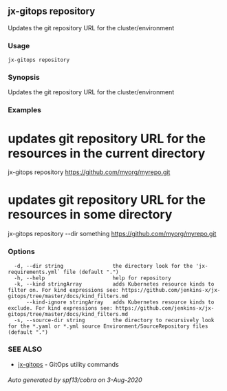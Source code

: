 ## jx-gitops repository

Updates the git repository URL for the cluster/environment

### Usage

```
jx-gitops repository
```

### Synopsis

Updates the git repository URL for the cluster/environment

### Examples

  # updates git repository URL for the resources in the current directory
  jx-gitops repository https://github.com/myorg/myrepo.git
  # updates git repository URL for the resources in some directory
  jx-gitops repository --dir something https://github.com/myorg/myrepo.git

### Options

```
  -d, --dir string                the directory look for the 'jx-requirements.yml` file (default ".")
  -h, --help                      help for repository
  -k, --kind stringArray          adds Kubernetes resource kinds to filter on. For kind expressions see: https://github.com/jenkins-x/jx-gitops/tree/master/docs/kind_filters.md
      --kind-ignore stringArray   adds Kubernetes resource kinds to exclude. For kind expressions see: https://github.com/jenkins-x/jx-gitops/tree/master/docs/kind_filters.md
  -s, --source-dir string         the directory to recursively look for the *.yaml or *.yml source Environment/SourceRepository files (default ".")
```

### SEE ALSO

* [jx-gitops](jx-gitops.md)	 - GitOps utility commands

###### Auto generated by spf13/cobra on 3-Aug-2020
